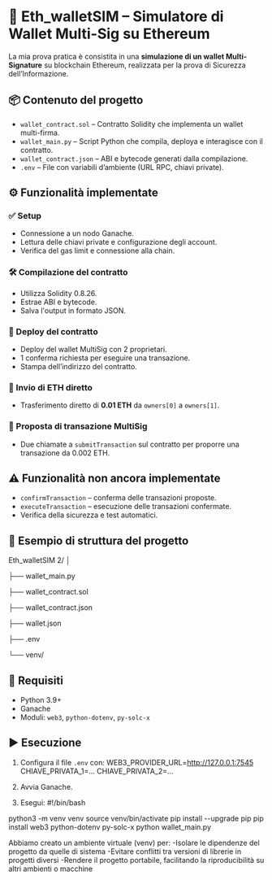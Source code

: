 # 🔐 Eth_walletSIM – Simulatore di Wallet Multi-Sig su Ethereum

La mia prova pratica è consistita in una **simulazione di un wallet Multi-Signature** su blockchain Ethereum, realizzata per la prova di Sicurezza dell’Informazione.

## 📦 Contenuto del progetto

- `wallet_contract.sol` – Contratto Solidity che implementa un wallet multi-firma.
- `wallet_main.py` – Script Python che compila, deploya e interagisce con il contratto.
- `wallet_contract.json` – ABI e bytecode generati dalla compilazione.
- `.env` – File con variabili d’ambiente (URL RPC, chiavi private).

## ⚙️ Funzionalità implementate

### ✅ Setup

- Connessione a un nodo Ganache.
- Lettura delle chiavi private e configurazione degli account.
- Verifica del gas limit e connessione alla chain.

### 🛠️ Compilazione del contratto

- Utilizza Solidity 0.8.26.
- Estrae ABI e bytecode.
- Salva l'output in formato JSON.

### 🚀 Deploy del contratto

- Deploy del wallet MultiSig con 2 proprietari.
- 1 conferma richiesta per eseguire una transazione.
- Stampa dell’indirizzo del contratto.

### 💸 Invio di ETH diretto

- Trasferimento diretto di **0.01 ETH** da `owners[0]` a `owners[1]`.

### 📝 Proposta di transazione MultiSig

- Due chiamate a `submitTransaction` sul contratto per proporre una transazione da 0.002 ETH.

## ⚠️ Funzionalità **non** ancora implementate

- `confirmTransaction` – conferma delle transazioni proposte.
- `executeTransaction` – esecuzione delle transazioni confermate.
- Verifica della sicurezza e test automatici.

## 📁 Esempio di struttura del progetto

Eth_walletSIM 2/
│

├── wallet_main.py

├── wallet_contract.sol

├── wallet_contract.json

├── wallet.json

├── .env

└── venv/

## 🧪 Requisiti

- Python 3.9+
- Ganache
- Moduli: `web3`, `python-dotenv`, `py-solc-x`

## ▶️ Esecuzione

1. Configura il file `.env` con:
WEB3_PROVIDER_URL=http://127.0.0.1:7545
CHIAVE_PRIVATA_1=...
CHIAVE_PRIVATA_2=...

2. Avvia Ganache.

3. Esegui:
#!/bin/bash

python3 -m venv venv
source venv/bin/activate
pip install --upgrade pip
pip install web3 python-dotenv py-solc-x
python wallet_main.py

Abbiamo creato un ambiente virtuale (venv) per: 
-Isolare le dipendenze del progetto da quelle di sistema
-Evitare conflitti tra versioni di librerie in progetti diversi
-Rendere il progetto portabile, facilitando la riproducibilità su altri ambienti o macchine

